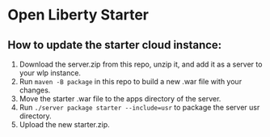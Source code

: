 # Open Liberty Starter

## How to update the starter cloud instance:
1) Download the server.zip from this repo, unzip it, and add it as a server to your wlp instance.
2) Run `maven -B package` in this repo to build a new .war file with your changes.
3) Move the starter .war file to the apps directory of the server.
4) Run `./server package starter --include=usr` to package the server usr directory.
5) Upload the new starter.zip.
